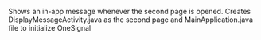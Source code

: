 Shows an in-app message whenever the second page is opened. Creates DisplayMessageActivity.java as the second page and MainApplication.java file to initialize OneSignal 
